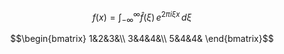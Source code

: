 $$f(x) = \int_{-\infty}^\infty
    \hat f(\xi)\,e^{2 \pi i \xi x}
    \,d\xi $$
    
$$\begin{bmatrix}
1&2&3&\\
3&4&4&\\
5&4&4&
\end{bmatrix}$$
